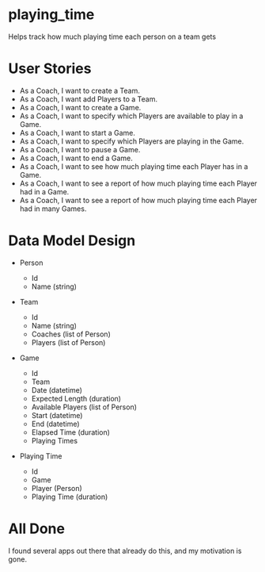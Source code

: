 # playing_time

Helps track how much playing time each person on a team gets

# User Stories

* As a Coach, I want to create a Team.
* As a Coach, I want add Players to a Team.
* As a Coach, I want to create a Game.
* As a Coach, I want to specify which Players are available to play in a Game.
* As a Coach, I want to start a Game.
* As a Coach, I want to specify which Players are playing in the Game.
* As a Coach, I want to pause a Game.
* As a Coach, I want to end a Game.
* As a Coach, I want to see how much playing time each Player has in a Game.
* As a Coach, I want to see a report of how much playing time each Player had in a Game.
* As a Coach, I want to see a report of how much playing time each Player had in many Games.

# Data Model Design

* Person
  * Id
  * Name (string)

* Team
  * Id
  * Name (string)
  * Coaches (list of Person)
  * Players (list of Person)

* Game
  * Id
  * Team
  * Date (datetime)
  * Expected Length (duration)
  * Available Players (list of Person)
  * Start (datetime)
  * End (datetime)
  * Elapsed Time (duration)
  * Playing Times

* Playing Time
  * Id
  * Game
  * Player (Person)
  * Playing Time (duration)

# All Done

I found several apps out there that already do this, and my motivation is gone.
